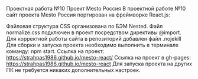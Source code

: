 Проектная работа №10 Проект Mesto Россия
В проектной работе №10 сайт проекта Mesto Россия портирован на фреймворке React.js:

Файловая структура CSS организована по БЭМ Nested.
Файл normalize.css подключен в проект посредством директивы @import.
Для корректной работы сайта в репозиторий добавлен файл .nojekill
Для сборки и запуска проекта необходимо выполнить в терминале команду: npm start.
Ссылка на проект: https://strahpas1986.github.io/mesto-react/
Ссылка на проект в gh-pages: https://strahpas1986.github.io/mesto-react
Для запуска проекта на других ПК не требуется никаких дополнительных настроек.
